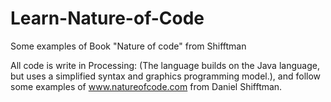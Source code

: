 Learn-Nature-of-Code
====================

Some examples of Book "Nature of code" from Shifftman

All code is write in Processing:
(The language builds on the Java language, but uses a simplified syntax and graphics programming model.),
and follow some examples of www.natureofcode.com from Daniel Shifftman.

